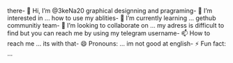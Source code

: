 there- 👋 Hi, I’m @3keNa20
graphical designning and pragraming- 👀 I’m interested in ...
how to use my ablities- 🌱 I’m currently learning ...
gethub communitiy team- 💞️ I’m looking to collaborate on ...
my adress is difficult to find but you can reach me by using my telegram username- 📫 How to reach me ...
its with that- 😄 Pronouns: ...
im not good at english- ⚡ Fun fact: ...

<!---
3keNa20/3keNa20 is a ✨ special ✨ repository because its `README.md` (this file) appears on your GitHub profile.
You can click the Preview link to take a look at your changes.
--->
